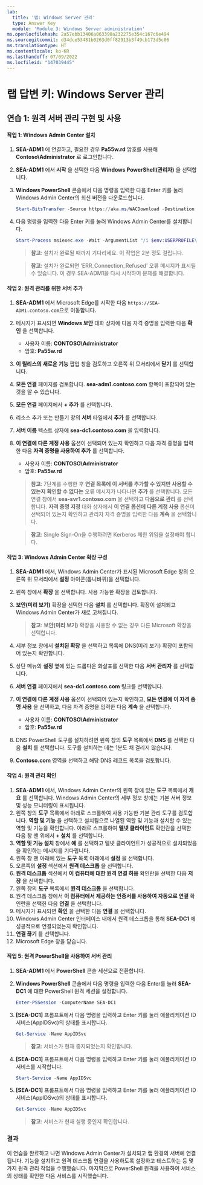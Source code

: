 ```yaml
---
lab:
  title: '랩: Windows Server 관리'
  type: Answer Key
  module: 'Module 3: Windows Server administration'
ms.openlocfilehash: 2a57ebb13406a063390a232275e354c167c6e494
ms.sourcegitcommit: d34dce53481b0263d0ff82913b3f49cb173d5c06
ms.translationtype: HT
ms.contentlocale: ko-KR
ms.lasthandoff: 07/09/2022
ms.locfileid: "147039445"
---
```

# <a name="lab-answer-key-managing-windows-server"></a>랩 답변 키: Windows Server 관리

## <a name="exercise-1-implementing-and-using-remote-server-administration"></a>연습 1: 원격 서버 관리 구현 및 사용

#### <a name="task-1-install-windows-admin-center"></a>작업 1: Windows Admin Center 설치

1. **SEA-ADM1** 에 연결하고, 필요한 경우 **Pa55w.rd** 암호를 사용해 **Contoso\\Administrator** 로 로그인합니다.
1. **SEA-ADM1** 에서 **시작** 을 선택한 다음 **Windows PowerShell(관리자)** 을 선택합니다.
1. **Windows PowerShell** 콘솔에서 다음 명령을 입력한 다음 Enter 키를 눌러 Windows Admin Center의 최신 버전을 다운로드합니다.
    
   ```powershell
   Start-BitsTransfer -Source https://aka.ms/WACDownload -Destination "$env:USERPROFILE\Downloads\WindowsAdminCenter.msi"
   ```
1. 다음 명령을 입력한 다음 Enter 키를 눌러 Windows Admin Center를 설치합니다.
    
   ```powershell
   Start-Process msiexec.exe -Wait -ArgumentList "/i $env:USERPROFILE\Downloads\WindowsAdminCenter.msi /qn /L*v log.txt REGISTRY_REDIRECT_PORT_80=1 SME_PORT=443 SSL_CERTIFICATE_OPTION=generate"
   ```

   > **참고**: 설치가 완료될 때까지 기다리세요. 이 작업은 2분 정도 걸립니다.
   
   > **참고**: 설치가 완료되면 ‘ERR_Connection_Refused’ 오류 메시지가 표시될 수 있습니다. 이 경우 SEA-ADM1을 다시 시작하여 문제를 해결합니다.

#### <a name="task-2-add-servers-for-remote-administration"></a>작업 2: 원격 관리를 위한 서버 추가

1. **SEA-ADM1** 에서 Microsoft Edge를 시작한 다음 `https://SEA-ADM1.contoso.com`으로 이동합니다. 
1. 메시지가 표시되면 **Windows 보안** 대화 상자에 다음 자격 증명을 입력한 다음 **확인** 을 선택합니다.

   - 사용자 이름: **CONTOSO\\Administrator**
   - 암호: **Pa55w.rd**

1. **이 릴리스의 새로운 기능** 팝업 창을 검토하고 오른쪽 위 모서리에서 **닫기** 를 선택합니다.
1. **모든 연결** 페이지를 검토합니다. **sea-adm1.contoso.com** 항목이 포함되어 있는 것을 알 수 있습니다. 
1. **모든 연결** 페이지에서 **+ 추가** 를 선택합니다. 
1. 리소스 추가 또는 만들기 창의 **서버** 타일에서 **추가** 를 선택합니다.
1. **서버 이름** 텍스트 상자에 **sea-dc1.contoso.com** 을 입력합니다.
1. **이 연결에 다른 계정 사용** 옵션이 선택되어 있는지 확인하고 다음 자격 증명을 입력한 다음 **자격 증명을 사용하여 추가** 를 선택합니다.

   - 사용자 이름: **CONTOSO\\Administrator**
   - 암호: **Pa55w.rd**

   > **참고**: 7단계를 수행한 후 **연결 목록에 이 서버를 추가할 수 있지만 사용할 수 있는지 확인할 수 없다는** 오류 메시지가 나타나면 **추가** 를 선택합니다. 모든 연결 창에서 **sea-svr1.contoso.com** 을 선택하고 **다음으로 관리** 를 선택합니다. **자격 증명 지정** 대화 상자에서 **이 연결 옵션에 다른 계정 사용** 옵션이 선택되어 있는지 확인하고 관리자 자격 증명을 입력한 다음 **계속** 을 선택합니다.

   > **참고**: Single Sign-On을 수행하려면 Kerberos 제한 위임을 설정해야 합니다.

#### <a name="task-3-configure-windows-admin-center-extensions"></a>작업 3: Windows Admin Center 확장 구성

1. **SEA-ADM1** 에서, Windows Admin Center가 표시된 Microsoft Edge 창의 오른쪽 위 모서리에서 **설정** 아이콘(톱니바퀴)을 선택합니다.
1. 왼쪽 창에서 **확장** 을 선택합니다. 사용 가능한 확장을 검토합니다.
1. **보안(미리 보기)** 확장을 선택한 다음 **설치** 를 선택합니다. 확장이 설치되고 Windows Admin Center가 새로 고쳐집니다.

   > **참고**: **보안(미리 보기)** 확장을 사용할 수 없는 경우 다른 Microsoft 확장을 선택합니다.

1. 세부 정보 창에서 **설치된 확장** 을 선택하고 목록에 DNS(미리 보기) 확장이 포함되어 있는지 확인합니다.
1. 상단 메뉴의 **설정** 옆에 있는 드롭다운 화살표를 선택한 다음 **서버 관리자** 를 선택합니다.
1. **서버 연결** 페이지에서 **sea-dc1.contoso.com** 링크를 선택합니다.
1. **이 연결에 다른 계정 사용** 옵션이 선택되어 있는지 확인하고, **모든 연결에 이 자격 증명 사용** 을 선택하고, 다음 자격 증명을 입력한 다음 **계속** 을 선택합니다.

   - 사용자 이름: **CONTOSO\\Administrator**
   - 암호: **Pa55w.rd**

1. DNS PowerShell 도구를 설치하려면 왼쪽 창의 **도구** 목록에서 **DNS** 를 선택한 다음 **설치** 를 선택합니다. 도구를 설치하는 데는 1분도 채 걸리지 않습니다.
1. **Contoso.com** 영역을 선택하고 해당 DNS 레코드 목록을 검토합니다.

#### <a name="task-4-verify-remote-administration"></a>작업 4: 원격 관리 확인

1. **SEA-ADM1** 에서, Windows Admin Center의 왼쪽 창에 있는 **도구** 목록에서 **개요** 를 선택합니다. Windows Admin Center의 세부 정보 창에는 기본 서버 정보 및 성능 모니터링이 표시됩니다.
1. 왼쪽 창의 **도구** 목록에서 아래로 스크롤하여 사용 가능한 기본 관리 도구를 검토합니다. **역할 및 기능** 을 선택하고 설치됨으로 나열된 역할 및 기능과 설치할 수 있는 역할 및 기능을 확인합니다. 아래로 스크롤하여 **텔넷 클라이언트** 확인란을 선택한 다음 창 맨 위에서 **+ 설치** 를 선택합니다.
1. **역할 및 기능 설치** 창에서 **예** 를 선택하고 텔넷 클라이언트가 성공적으로 설치되었음을 확인하는 메시지를 기다립니다.
1. 왼쪽 창 맨 아래에 있는 **도구** 목록 아래에서 **설정** 을 선택합니다.
1. 오른쪽의 **설정** 섹션에서 **원격 데스크톱** 을 선택합니다.
1. **원격 데스크톱** 섹션에서 **이 컴퓨터에 대한 원격 연결 허용** 확인란을 선택한 다음 **저장** 을 선택합니다.
1. 왼쪽 창의 **도구** 목록에서 **원격 데스크톱** 을 선택합니다.
1. 원격 데스크톱 창에서 **이 컴퓨터에서 제공하는 인증서를 사용하여 자동으로 연결** 확인란을 선택한 다음 **연결** 을 선택합니다.
1. 메시지가 표시되면 **확인** 을 선택한 다음 **연결** 을 선택합니다.
1. Windows Admin Center 인터페이스 내에서 원격 데스크톱을 통해 **SEA-DC1** 에 성공적으로 연결되었는지 확인합니다.
1. **연결 끊기** 를 선택합니다.
1. Microsoft Edge 창을 닫습니다.

#### <a name="task-5-administer-servers-with-remote-powershell"></a>작업 5: 원격 PowerShell을 사용하여 서버 관리

1. **SEA-ADM1** 에서 **PowerShell** 콘솔 세션으로 전환합니다. 
1. **Windows PowerShell** 콘솔에서 다음 명령을 입력한 다음 Enter를 눌러 **SEA-DC1** 에 대한 PowerShell 원격 세션을 설정합니다.

   ```powershell
   Enter-PSSession -ComputerName SEA-DC1
   ```
1. **[SEA-DC1]** 프롬프트에서 다음 명령을 입력하고 Enter 키를 눌러 애플리케이션 ID 서비스(AppIDSvc)의 상태를 표시합니다.

   ```powershell
   Get-Service -Name AppIDSvc
   ```

   > **참고**: 서비스가 현재 중지되었는지 확인합니다.

1. **[SEA-DC1]** 프롬프트에서 다음 명령을 입력하고 Enter 키를 눌러 애플리케이션 ID 서비스를 시작합니다.

   ```powershell
   Start-Service -Name AppIDSvc
   ```
1. **[SEA-DC1]** 프롬프트에서 다음 명령을 입력하고 Enter 키를 눌러 애플리케이션 ID 서비스(AppIDSvc)의 상태를 표시합니다.

   ```powershell
   Get-Service -Name AppIDSvc
   ```

   > **참고**: 서비스가 현재 실행 중인지 확인합니다.

### <a name="results"></a>결과

이 연습을 완료하고 나면 Windows Admin Center가 설치되고 랩 환경의 서버에 연결됩니다. 기능을 설치하고 원격 데스크톱 연결을 사용하도록 설정하고 테스트하는 등 몇 가지 원격 관리 작업을 수행했습니다. 마지막으로 PowerShell 원격을 사용하여 서비스의 상태를 확인한 다음 서비스를 시작했습니다.
